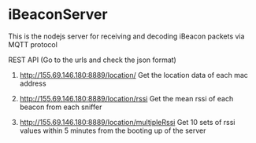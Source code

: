 # iBeaconServer
This is the nodejs server for receiving and decoding iBeacon packets via MQTT protocol

REST API (Go to the urls and check the json format)

1. http://155.69.146.180:8889/location/
Get the location data of each mac address

2. http://155.69.146.180:8889/location/rssi
Get the mean rssi of each beacon from each sniffer

3. http://155.69.146.180:8889/location/multipleRssi
Get 10 sets of rssi values within 5 minutes from the booting up of the server
